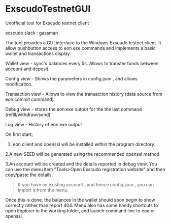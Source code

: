 # ExscudoTestnetGUI
Unofficial tool for Exscudo testnet client

exscudo slack : gassman

The tool provides a GUI interface to the Windows Exscudo testnet client.  It allow pushbutton access to eon.exe commands
and implements a basic wallet and transactions display.

Wallet view - sync's balances every 5s.  Allows to transfer funds between account and deposit.

Config view - Shows the parameters in config.json , and allows modification.

Transaction view - Allows to view the transaction history (data source from eon commit command)

Debug view - stores the eon.exe output for the the last command (refill/withdraw/send)

Log view - History of eon.exe output

On first start;

1. eon client and openssl will be installed within the program directory.

2.A new SEED will be generated using the recommended openssl method

3.An account will be created and the details reported in debug view. You can use the menu item "Tools>Open Exscudo registration website" and then copy/paste the details. 

  > If you have an existing account , and hence config.json , you can import it from the menu.


Once this is done, the balances in the wallet should soon begin to show correctly rather than report 404.
Menu also has some handy shortcuts to open Explorer in the working folder, and launch command line to eon or openssl.

